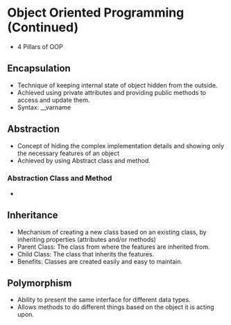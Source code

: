 # Object Oriented Programming (Continued)
- 4 Pillars of OOP

## Encapsulation
- Technique of keeping internal state of object hidden from the outside.
- Achieved using private attributes and providing public methods to access and update them.
- Syntax: __varname

## Abstraction
- Concept of hiding the complex implementation details and showing only the necessary features of an object
- Achieved by using Abstract class and method.

### Abstraction Class and Method
-

## Inheritance
- Mechanism of creating a new class based on an existing class, by inheriting properties (attributes and/or methods)
- Parent Class: The class from where the features are inherited from.
- Child Class: The class that inherits the features.
- Benefits: Classes are created easily and easy to maintain.

## Polymorphism
- Ability to present the same interface for different data types.
- Allows methods to do different things based on the object it is acting upon.
